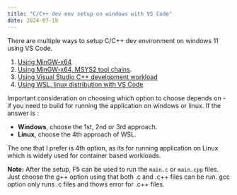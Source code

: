 ```yaml
---
title: "C/C++ dev env setup on windows with VS Code"
date: 2024-07-18
---
```


There are multiple ways to setup C/C++ dev environment on windows 11 using VS Code.

1. [Using MinGW-x64](https://www.youtube.com/watch?v=AgDlL1Ysm34)
2. [Using MinGW-x64, MSYS2 tool chains](https://code.visualstudio.com/docs/cpp/config-mingw).
3. [Using Visual Studio C++ development workload](https://code.visualstudio.com/docs/cpp/config-msvc)
4. [Using WSL, linux distribution with VS Code](https://code.visualstudio.com/docs/cpp/config-wsl)

Important consideration on choosing which option to choose depends on - if you need to build for running the application on windows or linux. If the answer is :
- **Windows**, choose the 1st, 2nd or 3rd approach. 
- **Linux**, choose the 4th approach of WSL.

The one that I prefer is 4th option, as its for running application on Linux which is widely used for container based workloads.

**Note:** After the setup, F5 can be used to run the ```main.c``` or ```main.cpp``` files. Just choose the g++ option using that both .c and .c++ files can be run. gcc option only runs .c files and thows error for .c++ files.